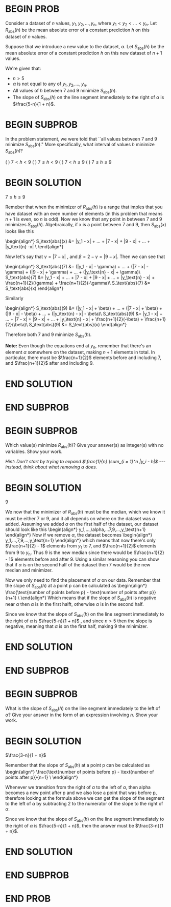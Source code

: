 # BEGIN PROB

Consider a dataset of $n$ values, $y_1, y_2, ..., y_n$, where $y_1 < y_2 < ... < y_n$. Let $R_\text{abs}(h)$ be the mean absolute error of a constant prediction $h$ on this dataset of $n$ values.

Suppose that we introduce a new value to the dataset, $\alpha$. Let $S_\text{abs}(h)$ be the mean absolute error of a constant prediction $h$ on this new dataset of $n + 1$ values.

We're given that:

-  $n > 5$
-  $\alpha$ is not equal to any of $y_1, y_2, ..., y_n$. 
-  All values of $h$ between 7 and 9 minimize $S_\text{abs}(h)$.
-  The slope of $S_\text{abs}(h)$ on the line segment immediately to the right of $\alpha$ is $\frac{5-n}{1 + n}$.

# BEGIN SUBPROB

In the problem statement, we were told that ``all values between 7 and 9 minimize $S_\text{abs}(h)$." More specifically, what interval of values $h$ minimize $S_\text{abs}(h)$? 

( ) $7 < h < 9$
( ) $7 \leq h < 9$ 
( ) $7 < h \leq 9$ 
( ) $7 \leq h \leq 9$

# BEGIN SOLUTION

$7 \leq h \leq 9$

Remeber that when the minimizer of $R_\text{abs}(h)$ is a range that imples that you have dataset with an even number of elements (in this problem that means $n+1$ is even, so $n$ is odd). Now we know that any point in between 7 and 9 minimizes $S_\text{abs}(h)$. Algebraically, if x is a point between 7 and 9, then $S_\text{abs}(x)$ looks like this

\begin{align*}
S_\text{abs}(x) &= |y_1 - x| + ... + |7 - x| + |9 - x| + ... + |y_\text{n} -x| \\
\end{align*}

Now let's say that $\gamma = |7-x|$ , and $\beta = 2-\gamma = |9-x|$. Then we can see that 

\begin{align*}
S_\text{abs}(7) &= (|y_1 - x| - \gamma) + ... + (|7 - x| - \gamma) + (|9 - x| + \gamma) + ... + (|y_\text{n} - x| + \gamma)\\
S_\text{abs}(7) &= |y_1 - x| + ... + |7 - x| + |9 - x| + ... + |y_\text{n} - x| + \frac{n+1}{2}(\gamma) + \frac{n+1}{2}(-\gamma)\\
S_\text{abs}(7) &= S_\text{abs}(x)
\end{align*}

Similarly

\begin{align*}
S_\text{abs}(9) &= (|y_1 - x| + \beta) + ... + (|7 - x| + \beta) + (|9 - x| - \beta) + ... + (|y_\text{n} - x| - \beta)\\
S_\text{abs}(9) &= |y_1 - x| + ... + |7 - x| + |9 - x| + ... + |y_\text{n} - x| + \frac{n+1}{2}(-\beta) + \frac{n+1}{2}(\beta)\\
S_\text{abs}(9) &= S_\text{abs}(x)
\end{align*}

Therefore both 7 and 9 minimize $S_\text{abs}(h)$.

**Note:** Even though the equations end at $y_n$, remember that there's an element $\alpha$ somewhere on the dataset, making $n+1$ elements in total. In particular, there must be $\frac{n+1}{2}$ elements before and including  7, and $\frac{n+1}{2}$ after and including  9.

# END SOLUTION

# END SUBPROB

# BEGIN SUBPROB

Which value(s) minimize $R_\text{abs}(h)$? Give your answer(s) as integer(s) with no variables. Show your work.

<i>Hint: Don't start by trying to expand $\frac{1}{n} \sum_{i = 1}^n |y_i - h|$ --- instead, think about what removing $\alpha$ does.</i>

# BEGIN SOLUTION

9

We now that the minimizer of $R_\text{abs}(h)$ must be the median, which we know it must be either 7 or 9, and it all depends on where on the dataset was $\alpha$ added. Assuming we added $\alpha$ on the first half of the dataset, our dataset  should look like this
\begin{align*}
y_1,...,\alpha,...7,9,...,y_\text{n+1}
\end{align*}
Now if we remove $\alpha$, the dataset becomes
\begin{align*}
y_1,...,7,9,...,y_\text{n+1}
\end{align*}
which means that now there's only $\frac{n+1}{2} - 1$ elements from $y_1$ to $7$, and $\frac{n+1}{2}$ elements from $9$ to $y_\text{n}$. Thus 9 is the new median since there would be $\frac{n+1}{2} - 1$ elements before and after 9.
Using a similar reasoning you can show that if $\alpha$
is on the second half of the dataset then 7 would be the new median and minimizer.

Now we only need to find the placement of $\alpha$ on our data. Remember that the slope of $S_\text{abs}(h)$ at a point p can be calculated as
\begin{align*}
\frac{\text{number of points before p} - \text{number of points after p}}{n+1} \\
\end{align*}
Which means that if the slope of $S_\text{abs}(h)$ is negative near $\alpha$ then $\alpha$ is in the first halft, otherwise $\alpha$ is in the second half.

Since we know that the slope of $S_\text{abs}(h)$ on the line segment immediately to the right of $\alpha$ is $\frac{5-n}{1 + n}$ , and since $n > 5$ then the slope is negative, meaning that $\alpha$ is on the first half, making 9 the minimizer.

# END SOLUTION

# END SUBPROB

# BEGIN SUBPROB

What is the slope of $S_\text{abs}(h)$ on the line segment immediately to the left of $\alpha$? Give your answer in the form of an expression involving $n$. Show your work.

# BEGIN SOLUTION
$\frac{3-n}{1 + n}$

Remember that the slope of $S_\text{abs}(h)$ at a point p can be calculated as
\begin{align*}
\frac{\text{number of points before p} - \text{number of points after p}}{n+1} \\
\end{align*}

Whenever we transition from the right of $\alpha$ to the left of $\alpha$, then alpha becomes a new point after p and we also lose a point that was before p, therefore looking at the formula above we can get the slope of the segment to the left of $\alpha$ by subtracting 2 to the numerator of the slope to the right of $\alpha$.

Since we know that the slope of $S_\text{abs}(h)$ on the line segment immediately to the right of $\alpha$ is $\frac{5-n}{1 + n}$, then the answer must be $\frac{3-n}{1 + n}$.

# END SOLUTION

# END SUBPROB

# END PROB